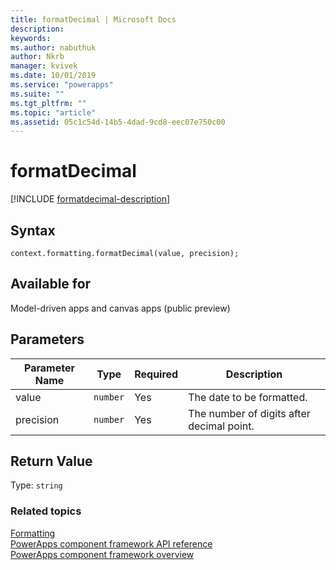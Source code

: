 ```yaml
---
title: formatDecimal | Microsoft Docs
description: 
keywords:
ms.author: nabuthuk
author: Nkrb
manager: kvivek
ms.date: 10/01/2019
ms.service: "powerapps"
ms.suite: ""
ms.tgt_pltfrm: ""
ms.topic: "article"
ms.assetid: 05c1c54d-14b5-4dad-9cd8-eec07e750c00
---
```


# formatDecimal

[!INCLUDE [formatdecimal-description](includes/formatdecimal-description.md)]

## Syntax

`context.formatting.formatDecimal(value, precision);`

## Available for 

Model-driven apps and canvas apps (public preview)

## Parameters

| Parameter Name|Type|Required|Description|
| ------------- |----|--------|-----------|
|value|`number`|Yes|The date to be formatted.|
|precision|`number`|Yes|The number of digits after decimal point.|

## Return Value

Type: `string`


### Related topics

[Formatting](../formatting.md)<br/>
[PowerApps component framework API reference](../../reference/index.md)<br/>
[PowerApps component framework overview](../../overview.md)